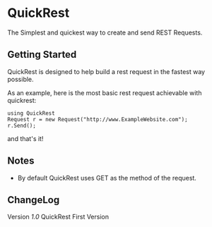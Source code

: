 # QuickRest

The Simplest and quickest way to create and send REST Requests.

## Getting Started

QuickRest is designed to help build a rest request in the fastest way possible.

As an example, here is the most basic rest request achievable with quickrest:
```
using QuickRest
Request r = new Request("http://www.ExampleWebsite.com");
r.Send();
```
and that's it!

## Notes
  - By default QuickRest uses GET as the method of the request.


## ChangeLog

  Version *1.0*
    QuickRest First Version
